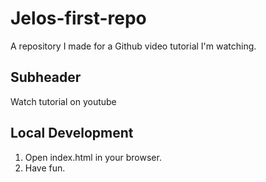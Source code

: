 # Jelos-first-repo
A repository I made for a Github video tutorial I'm watching.

## Subheader

Watch tutorial on youtube

## Local Development

1. Open index.html in your browser.
2. Have fun.